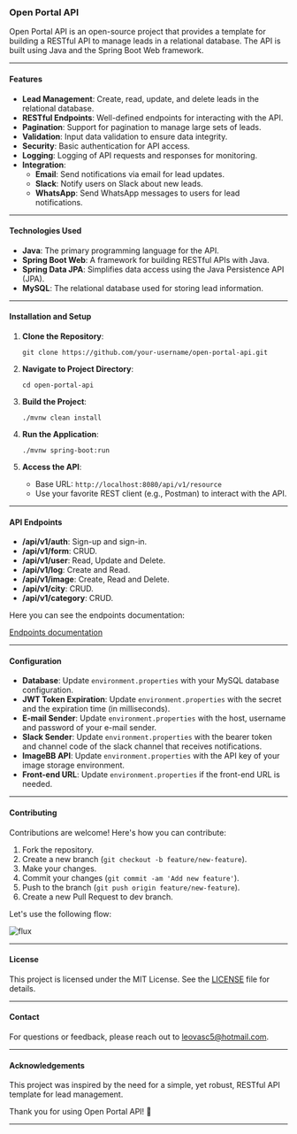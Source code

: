 ### Open Portal API

Open Portal API is an open-source project that provides a template for building a RESTful API to manage leads in a relational database. The API is built using Java and the Spring Boot Web framework.

---

#### Features

- **Lead Management**: Create, read, update, and delete leads in the relational database.
- **RESTful Endpoints**: Well-defined endpoints for interacting with the API.
- **Pagination**: Support for pagination to manage large sets of leads.
- **Validation**: Input data validation to ensure data integrity.
- **Security**: Basic authentication for API access.
- **Logging**: Logging of API requests and responses for monitoring.
- **Integration**:
  - **Email**: Send notifications via email for lead updates.
  - **Slack**: Notify users on Slack about new leads.
  - **WhatsApp**: Send WhatsApp messages to users for lead notifications.

---

#### Technologies Used

- **Java**: The primary programming language for the API.
- **Spring Boot Web**: A framework for building RESTful APIs with Java.
- **Spring Data JPA**: Simplifies data access using the Java Persistence API (JPA).
- **MySQL**: The relational database used for storing lead information.

---

#### Installation and Setup

1. **Clone the Repository**:
   ```shell
   git clone https://github.com/your-username/open-portal-api.git
   ```

2. **Navigate to Project Directory**:
   ```shell
   cd open-portal-api
   ```

3. **Build the Project**:
   ```shell
   ./mvnw clean install
   ```

4. **Run the Application**:
   ```shell
   ./mvnw spring-boot:run
   ```

5. **Access the API**:
   - Base URL: `http://localhost:8080/api/v1/resource`
   - Use your favorite REST client (e.g., Postman) to interact with the API.

---

#### API Endpoints

- **/api/v1/auth**: Sign-up and sign-in.
- **/api/v1/form**: CRUD.
- **/api/v1/user**: Read, Update and Delete.
- **/api/v1/log**: Create and Read.
- **/api/v1/image**: Create, Read and Delete.
- **/api/v1/city**: CRUD.
- **/api/v1/category**: CRUD.

Here you can see the endpoints documentation:

[Endpoints documentation](https://github.com/leovasc5/open-portal-api/endpoints.md)

---

#### Configuration

- **Database**: Update `environment.properties` with your MySQL database configuration.
- **JWT Token Expiration**: Update `environment.properties` with the secret and the expiration time (in milliseconds).
- **E-mail Sender**: Update `environment.properties` with the host, username and password of your e-mail sender.
- **Slack Sender**: Update `environment.properties` with the bearer token and channel code of the slack channel that receives notifications.
- **ImageBB API**: Update `environment.properties` with the API key of your image storage environment.
- **Front-end URL**: Update `environment.properties` if the front-end URL is needed.

---

#### Contributing

Contributions are welcome! Here's how you can contribute:

1. Fork the repository.
2. Create a new branch (`git checkout -b feature/new-feature`).
3. Make your changes.
4. Commit your changes (`git commit -am 'Add new feature'`).
5. Push to the branch (`git push origin feature/new-feature`).
6. Create a new Pull Request to dev branch.

  Let's use the following flow:

![flux](https://github.com/leovasc5/open-portal-api/assets/70069239/0fe85cf8-5483-4918-8249-bc1ea471edea)

---

#### License

This project is licensed under the MIT License. See the [LICENSE](LICENSE) file for details.

---

#### Contact

For questions or feedback, please reach out to [leovasc5@hotmail.com](mailto:leovasc5@hotmail.com).

---

#### Acknowledgements

This project was inspired by the need for a simple, yet robust, RESTful API template for lead management.

Thank you for using Open Portal API! 🚀

---